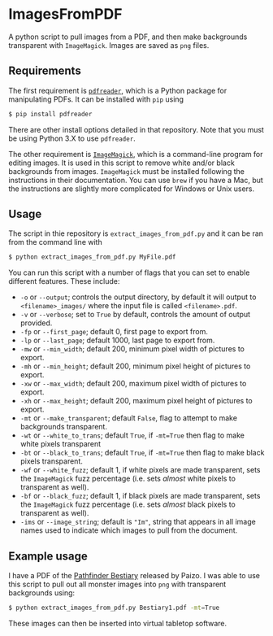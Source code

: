 # ImagesFromPDF

A python script to pull images from a PDF, and then make
backgrounds transparent with `ImageMagick`. Images are saved
as `png` files.

## Requirements

The first requirement is [`pdfreader`](https://github.com/maxpmaxp/pdfreader),
which is a Python package for manipulating PDFs. It can be installed with
`pip` using
```bash
$ pip install pdfreader
```
There are other install options detailed in that repository. Note that
you must be using Python 3.X to use `pdfreader`.

The other requirement is [`ImageMagick`](https://imagemagick.org/index.php),
which is a command-line program for editing images. It is used in
this script to remove white and/or black backgrounds from images.
`ImageMagick` must be installed following the instructions in their
documentation. You can use `brew` if you have a Mac, but the
instructions are slightly more complicated for Windows or Unix users.

## Usage

The script in thie repository is `extract_images_from_pdf.py` and it
can be ran from the command line with
```bash
$ python extract_images_from_pdf.py MyFile.pdf
```

You can run this script with a number of flags that you can set
to enable different features. These include:

* `-o` or `--output`; controls the output directory, by default it will output to `<filename>_images/` where the input file is called `<filename>.pdf`.
* `-v` or `--verbose`; set to `True` by default, controls the amount of output provided.
* `-fp` or `--first_page`; default 0, first page to export from.
* `-lp` or `--last_page`; default 1000, last page to export from.
* `-mw` or `--min_width`; default 200, minimum pixel width of pictures to export.
* `-mh` or `--min_height`; default 200, minimum pixel height of pictures to export.
* `-xw` or `--max_width`; default 200, maximum pixel width of pictures to export.
* `-xh` or `--max_height`; default 200, maximum pixel height of pictures to export.
* `-mt` or `--make_transparent`; default `False`, flag to attempt to make backgrounds transparent.
* `-wt` or `--white_to_trans`; default `True`, if `-mt=True` then flag to make white pixels transparent
* `-bt` or `--black_to_trans`; default `True`, if `-mt=True` then flag to make black pixels transparent.
* `-wf` or `--white_fuzz`; default 1, if white pixels are made transparent, sets the `ImageMagick` fuzz percentage (i.e. sets _almost_ white pixels to transparent as well).
* `-bf` or `--black_fuzz`; default 1, if black pixels are made transparent, sets the `ImageMagick` fuzz percentage (i.e. sets _almost_ black pixels to transparent as well).
* `-ims` or `--image_string`; default is `"Im"`, string that appears in all image names used to indicate which images to pull from the document.

## Example usage

I have a PDF of the [Pathfinder Bestiary](https://paizo.com/products/btpy8auu?Pathfinder-Roleplaying-Game-Bestiary) released by Paizo. I was able to use this script to pull out all monster images into `png` with transparent backgrounds using:
```bash
$ python extract_images_from_pdf.py Bestiary1.pdf -mt=True
```
These images can then be inserted into virtual tabletop software.